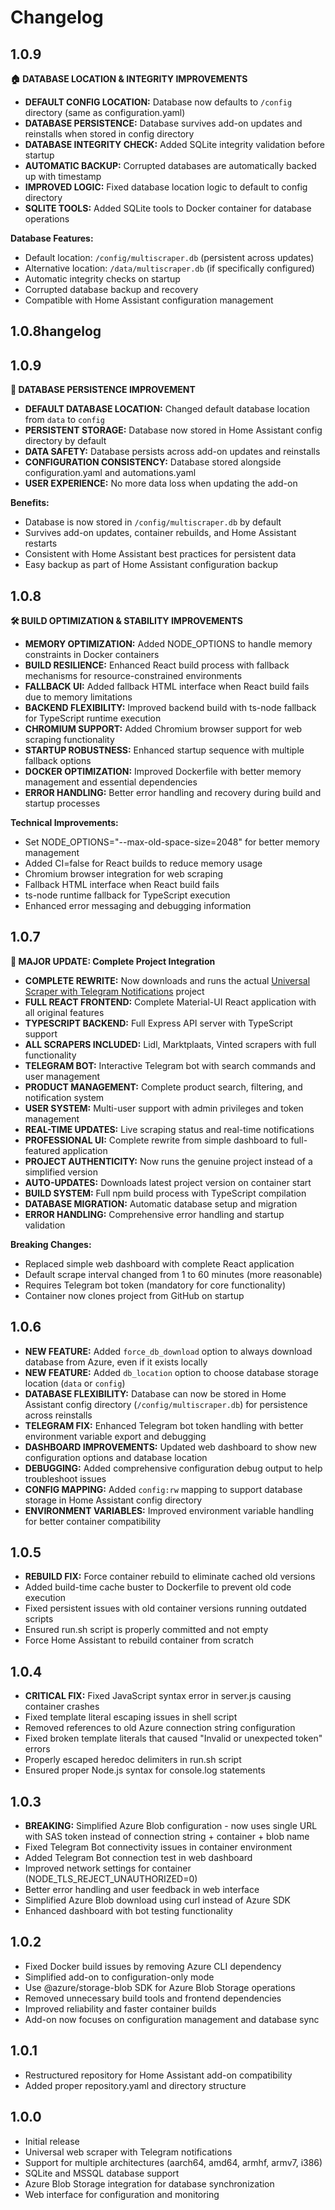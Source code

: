 # Changelog

## 1.0.9

**🏠 DATABASE LOCATION & INTEGRITY IMPROVEMENTS**

- **DEFAULT CONFIG LOCATION:** Database now defaults to `/config` directory (same as configuration.yaml)
- **DATABASE PERSISTENCE:** Database survives add-on updates and reinstalls when stored in config directory
- **DATABASE INTEGRITY CHECK:** Added SQLite integrity validation before startup
- **AUTOMATIC BACKUP:** Corrupted databases are automatically backed up with timestamp
- **IMPROVED LOGIC:** Fixed database location logic to default to config directory
- **SQLITE TOOLS:** Added SQLite tools to Docker container for database operations

**Database Features:**
- Default location: `/config/multiscraper.db` (persistent across updates)
- Alternative location: `/data/multiscraper.db` (if specifically configured)
- Automatic integrity checks on startup
- Corrupted database backup and recovery
- Compatible with Home Assistant configuration management

## 1.0.8hangelog

## 1.0.9

**📁 DATABASE PERSISTENCE IMPROVEMENT**

- **DEFAULT DATABASE LOCATION:** Changed default database location from `data` to `config`
- **PERSISTENT STORAGE:** Database now stored in Home Assistant config directory by default
- **DATA SAFETY:** Database persists across add-on updates and reinstalls
- **CONFIGURATION CONSISTENCY:** Database stored alongside configuration.yaml and automations.yaml
- **USER EXPERIENCE:** No more data loss when updating the add-on

**Benefits:**
- Database is now stored in `/config/multiscraper.db` by default
- Survives add-on updates, container rebuilds, and Home Assistant restarts
- Consistent with Home Assistant best practices for persistent data
- Easy backup as part of Home Assistant configuration backup

## 1.0.8

**🛠️ BUILD OPTIMIZATION & STABILITY IMPROVEMENTS**

- **MEMORY OPTIMIZATION:** Added NODE_OPTIONS to handle memory constraints in Docker containers
- **BUILD RESILIENCE:** Enhanced React build process with fallback mechanisms for resource-constrained environments
- **FALLBACK UI:** Added fallback HTML interface when React build fails due to memory limitations
- **BACKEND FLEXIBILITY:** Improved backend build with ts-node fallback for TypeScript runtime execution
- **CHROMIUM SUPPORT:** Added Chromium browser support for web scraping functionality
- **STARTUP ROBUSTNESS:** Enhanced startup sequence with multiple fallback options
- **DOCKER OPTIMIZATION:** Improved Dockerfile with better memory management and essential dependencies
- **ERROR HANDLING:** Better error handling and recovery during build and startup processes

**Technical Improvements:**
- Set NODE_OPTIONS="--max-old-space-size=2048" for better memory management
- Added CI=false for React builds to reduce memory usage
- Chromium browser integration for web scraping
- Fallback HTML interface when React build fails
- ts-node runtime fallback for TypeScript execution
- Enhanced error messaging and debugging information

## 1.0.7

**🚀 MAJOR UPDATE: Complete Project Integration**

- **COMPLETE REWRITE:** Now downloads and runs the actual [Universal Scraper with Telegram Notifications](https://github.com/rtenklooster/Universal-scraper-with-telegram-notifications) project
- **FULL REACT FRONTEND:** Complete Material-UI React application with all original features
- **TYPESCRIPT BACKEND:** Full Express API server with TypeScript support
- **ALL SCRAPERS INCLUDED:** Lidl, Marktplaats, Vinted scrapers with full functionality
- **TELEGRAM BOT:** Interactive Telegram bot with search commands and user management
- **PRODUCT MANAGEMENT:** Complete product search, filtering, and notification system
- **USER SYSTEM:** Multi-user support with admin privileges and token management
- **REAL-TIME UPDATES:** Live scraping status and real-time notifications
- **PROFESSIONAL UI:** Complete rewrite from simple dashboard to full-featured application
- **PROJECT AUTHENTICITY:** Now runs the genuine project instead of a simplified version
- **AUTO-UPDATES:** Downloads latest project version on container start
- **BUILD SYSTEM:** Full npm build process with TypeScript compilation
- **DATABASE MIGRATION:** Automatic database setup and migration
- **ERROR HANDLING:** Comprehensive error handling and startup validation

**Breaking Changes:**
- Replaced simple web dashboard with complete React application
- Default scrape interval changed from 1 to 60 minutes (more reasonable)
- Requires Telegram bot token (mandatory for core functionality)
- Container now clones project from GitHub on startup

## 1.0.6

- **NEW FEATURE:** Added `force_db_download` option to always download database from Azure, even if it exists locally
- **NEW FEATURE:** Added `db_location` option to choose database storage location (`data` or `config`)
- **DATABASE FLEXIBILITY:** Database can now be stored in Home Assistant config directory (`/config/multiscraper.db`) for persistence across reinstalls
- **TELEGRAM FIX:** Enhanced Telegram bot token handling with better environment variable export and debugging
- **DASHBOARD IMPROVEMENTS:** Updated web dashboard to show new configuration options and database location
- **DEBUGGING:** Added comprehensive configuration debug output to help troubleshoot issues
- **CONFIG MAPPING:** Added `config:rw` mapping to support database storage in Home Assistant config directory
- **ENVIRONMENT VARIABLES:** Improved environment variable handling for better container compatibility

## 1.0.5

- **REBUILD FIX:** Force container rebuild to eliminate cached old versions
- Added build-time cache buster to Dockerfile to prevent old code execution
- Fixed persistent issues with old container versions running outdated scripts
- Ensured run.sh script is properly committed and not empty
- Force Home Assistant to rebuild container from scratch

## 1.0.4

- **CRITICAL FIX:** Fixed JavaScript syntax error in server.js causing container crashes
- Fixed template literal escaping issues in shell script
- Removed references to old Azure connection string configuration
- Fixed broken template literals that caused "Invalid or unexpected token" errors
- Properly escaped heredoc delimiters in run.sh script
- Ensured proper Node.js syntax for console.log statements

## 1.0.3

- **BREAKING:** Simplified Azure Blob configuration - now uses single URL with SAS token instead of connection string + container + blob name
- Fixed Telegram Bot connectivity issues in container environment
- Added Telegram Bot connection test in web dashboard
- Improved network settings for container (NODE_TLS_REJECT_UNAUTHORIZED=0)
- Better error handling and user feedback in web interface
- Simplified Azure Blob download using curl instead of Azure SDK
- Enhanced dashboard with bot testing functionality

## 1.0.2

- Fixed Docker build issues by removing Azure CLI dependency
- Simplified add-on to configuration-only mode
- Use @azure/storage-blob SDK for Azure Blob Storage operations
- Removed unnecessary build tools and frontend dependencies
- Improved reliability and faster container builds
- Add-on now focuses on configuration management and database sync

## 1.0.1

- Restructured repository for Home Assistant add-on compatibility
- Added proper repository.yaml and directory structure

## 1.0.0

- Initial release
- Universal web scraper with Telegram notifications
- Support for multiple architectures (aarch64, amd64, armhf, armv7, i386)
- SQLite and MSSQL database support
- Azure Blob Storage integration for database synchronization
- Web interface for configuration and monitoring
